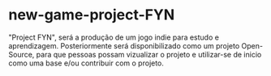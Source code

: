 # new-game-project-FYN
"Project FYN", será a produção de um jogo indie para estudo e aprendizagem. Posteriormente será disponibilizado como um projeto Open-Source, para que pessoas possam vizualizar o projeto e utilizar-se de inicio como uma base e/ou contribuir com o projeto.
